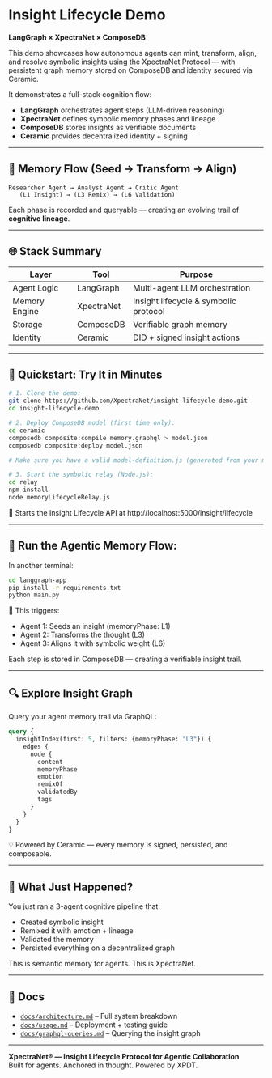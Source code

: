 
# Insight Lifecycle Demo

**LangGraph × XpectraNet × ComposeDB**

This demo showcases how autonomous agents can mint, transform, align, and resolve symbolic insights using the XpectraNet Protocol — with persistent graph memory stored on ComposeDB and identity secured via Ceramic.

It demonstrates a full-stack cognition flow:

- **LangGraph** orchestrates agent steps (LLM-driven reasoning)
- **XpectraNet** defines symbolic memory phases and lineage
- **ComposeDB** stores insights as verifiable documents
- **Ceramic** provides decentralized identity + signing

---

## 🔁 Memory Flow (Seed → Transform → Align)

```
Researcher Agent → Analyst Agent → Critic Agent
   (L1 Insight) → (L3 Remix) → (L6 Validation)
```

Each phase is recorded and queryable — creating an evolving trail of **cognitive lineage**.

---

## 🌐 Stack Summary

| Layer         | Tool        | Purpose                              |
|---------------|-------------|--------------------------------------|
| Agent Logic   | LangGraph   | Multi-agent LLM orchestration        |
| Memory Engine | XpectraNet  | Insight lifecycle & symbolic protocol|
| Storage       | ComposeDB   | Verifiable graph memory              |
| Identity      | Ceramic     | DID + signed insight actions         |

---

## 🚀 Quickstart: Try It in Minutes
```bash
# 1. Clone the demo:
git clone https://github.com/XpectraNet/insight-lifecycle-demo.git
cd insight-lifecycle-demo

# 2. Deploy ComposeDB model (first time only):
cd ceramic
composedb composite:compile memory.graphql > model.json
composedb composite:deploy model.json

# Make sure you have a valid model-definition.js (generated from your memory.graphql)

# 3. Start the symbolic relay (Node.js):
cd relay
npm install
node memoryLifecycleRelay.js
```
🔌 Starts the Insight Lifecycle API at http://localhost:5000/insight/lifecycle

---

## 🤖 Run the Agentic Memory Flow:
In another terminal:
```bash
cd langgraph-app
pip install -r requirements.txt
python main.py
```

🧠 This triggers:

- Agent 1: Seeds an insight (memoryPhase: L1)
- Agent 2: Transforms the thought (L3)
- Agent 3: Aligns it with symbolic weight (L6)

Each step is stored in ComposeDB — creating a verifiable insight trail.

---

## 🔍 Explore Insight Graph
Query your agent memory trail via GraphQL:
```graphql
query {
  insightIndex(first: 5, filters: {memoryPhase: "L3"}) {
    edges {
      node {
        content
        memoryPhase
        emotion
        remixOf
        validatedBy
        tags
      }
    }
  }
}
```
💡 Powered by Ceramic — every memory is signed, persisted, and composable.

---

## 🧠 What Just Happened?
You just ran a 3-agent cognitive pipeline that:

- Created symbolic insight
- Remixed it with emotion + lineage
- Validated the memory
- Persisted everything on a decentralized graph

This is semantic memory for agents.
This is XpectraNet.

---

## 📖 Docs

- [`docs/architecture.md`](./docs/architecture.md) – Full system breakdown  
- [`docs/usage.md`](./docs/usage.md) – Deployment + testing guide  
- [`docs/graphql-queries.md`](./docs/graphql-queries.md) – Querying the insight graph  

---

**XpectraNet® — Insight Lifecycle Protocol for Agentic Collaboration**  
Built for agents. Anchored in thought. Powered by XPDT.
